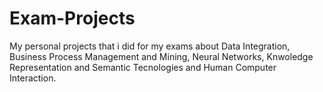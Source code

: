# Exam-Projects
My personal projects that i did for my exams about Data Integration, Business Process Management and Mining, Neural Networks, Knwoledge Representation and Semantic Tecnologies and Human Computer Interaction.
